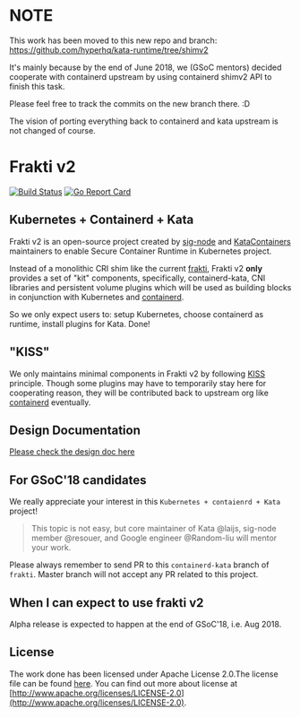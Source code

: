 # NOTE

This work has been moved to this new repo and branch: https://github.com/hyperhq/kata-runtime/tree/shimv2

It's mainly because by the end of June 2018, we (GSoC mentors) decided cooperate with containerd upstream by using containerd shimv2 API to finish this task.

Please feel free to track the commits on the new branch there. :D

The vision of porting everything back to containerd and kata upstream is not changed of course.

# Frakti v2

[![Build Status](https://travis-ci.org/kubernetes/frakti.svg?branch=master)](https://travis-ci.org/kubernetes/frakti) [![Go Report Card](https://goreportcard.com/badge/github.com/kubernetes/frakti)](https://goreportcard.com/report/github.com/kubernetes/frakti)

## Kubernetes + Containerd + Kata ##

Frakti v2 is an open-source project created by [sig-node](https://github.com/kubernetes/community/tree/master/sig-node) and [KataContainers](https://katacontainers.io/) maintainers to enable Secure Container Runtime in Kubernetes project.

Instead of a monolithic CRI shim like the current [frakti](https://github.com/kubernetes/frakti), Frakti v2 **only** provides a set of "kit" components, specifically, containerd-kata, CNI libraries and persistent volume plugins which will be used as building blocks in conjunction with Kubernetes and [containerd](https://github.com/containerd/containerd).

So we only expect users to: setup Kubernetes, choose containerd as runtime, install plugins for Kata. Done!

## "KISS"

We only maintains minimal components in Frakti v2 by following [KISS](https://en.wikipedia.org/wiki/KISS_principle) principle. Though some plugins may have to temporarily stay here for cooperating reason, they will be contributed back to upstream org like [containerd](https://github.com/containerd) eventually.

## Design Documentation

[Please check the design doc here](https://docs.google.com/document/d/1znUEfsl-J5WGVpRGZEFQtD-kNwqhFSvRSKly7cS7d8M)

## For GSoC'18 candidates

We really appreciate your interest in this `Kubernetes + contaienrd + Kata` project! 

> This topic is not easy, but core maintainer of Kata @laijs, sig-node member @resouer, and Google engineer @Random-liu will mentor your work.

Please always remember to send PR to this `containerd-kata` branch of `frakti`. Master branch will not accept any PR related to this project.

## When I can expect to use frakti v2

Alpha release is expected to happen at the end of GSoC'18, i.e. Aug 2018.


## License

The work done has been licensed under Apache License 2.0.The license file can be found [here](LICENSE). You can find out more about license at [http://www.apache.org/licenses/LICENSE-2.0](http://www.apache.org/licenses/LICENSE-2.0).
